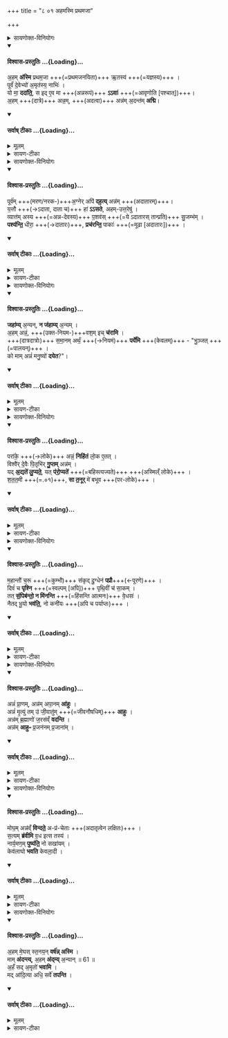 +++
title = "८ ०१ अहमस्मि प्रथमजा"

+++

<details><summary>सायणोक्त-विनियोगः</summary>

1सप्तमे सौर्यादिपशूनां सूक्तान्यभिहितानि । अष्टमे वेहदादिपशूनां सूक्तान्युच्यन्ते । ते च पशवः शाखान्तरे समाम्नाताः । तन्न सूत्रकारणोदाहृतम् - 'सान्नाय्ये वेहतभालभेत' इत्यस्य पशोः सूक्ते वपायाः पुरोनुवाक्यामाह - बह्वृचा आरण्यकाण्डे त्रिविधमन्नमामनन्ति - 'त्रेधा विहितं वा इदमन्नमशनं पानं खादः' इति । तस्याशनादेस्त्रिविधस्यान्नस्याभिमानिनी या देवता तदीयानि वचनान्यस्मिन्सूक्ते प्रतिपाद्यन्ते ।
</details>
<div class="js_include" newlevelforh1="4" title="विश्वास-प्रस्तुतिः" unfilled url="/vedAH_yajuH/taittirIyam/sArasvata-vibhAgaH/brAhmaNam/Rk/vishvAsa-prastutiH/2/8_kAmya-pashavaH/8_01-08_ahamasmi_prathamajA/02_aham_asmi.md">
<details open><summary><h4>विश्वास-प्रस्तुतिः ...{Loading}...</h4></summary>

अ॒हम् **अ॑स्मि** प्रथम॒जा +++(=प्रथमजनयिता)+++ ऋ॒तस्य॑ +++(=यज्ञस्य)+++ ।  
पूर्वं॑ दे॒वेभ्यो॑ अ॒मृत॑स्य॒ नाभिः॑ ।  
यो मा॒ **ददा॑ति॒**, स इद् ए॒व मा +++(अन्नरूपं)+++ **ऽऽवाः॑** +++(=आवृणोति [पश्चात्])+++।  
अ॒हम् +++(दात्रे)+++ अन्न॒म्, +++(अदत्वा)+++ अन्न॑म् अ॒दन्त॑म् **अद्मि**।
</details>
</div>
<div class="js_include" newlevelforh1="4" title="सर्वाष् टीकाः" unfilled url="/vedAH_yajuH/taittirIyam/sArasvata-vibhAgaH/brAhmaNam/Rk/sarvASh_TIkAH/2/8_kAmya-pashavaH/8_01-08_ahamasmi_prathamajA/02_aham_asmi.md">
<details open><summary><h4>सर्वाष् टीकाः ...{Loading}...</h4></summary>
<details><summary>मूलम्</summary>

अ॒हम॑स्मि प्रथम॒जा ऋ॒तस्य॑ ।  
पूर्व॑न्दे॒वेभ्यो॑ अ॒मृत॑स्य॒ नाभिः॑ ।  
यो मा॒ ददा॑ति॒ स इदे॒वमावाः॑ ।  
अ॒हमन्न॒मन्न॑न॒दन्त॑मद्मि ।
</details>

<details><summary>सायण-टीका</summary>

अहं अन्नस्वामी देवः ऋतस्य यज्ञस्य प्रथमजाः प्रथमं जनयिताऽस्मि । यज्ञस्य हविर्जन्यत्वाद्धविषोऽन्न रूपत्वात् ।

तादृशोऽहमन्नस्वामी पूर्वं पुरा देवभ्यः देवार्थं अमृतस्य नाभिः बन्धकोऽस्मि । नह्यति बघ्नात्यमृतमिति नाभिः । देवा ह्यमृतमुपजीवन्ति । अमृतं चान्नविशेषः, तस्मादहमेवामृतस्य संपादकः ।

यः श्रद्धालुः पुमान् मा मामन्नरूपं ददाति ब्राह्मणादिभ्यः प्रयच्छति स हदेव स दाता स्वयमेव मा मामन्नदेवं **आवाः** आवृणोति स्वीकरोतीत्यर्थः । द्वौ हि लोके पुरुषौ दाता चादाता च । तत्राऽद्यः कालान्तरे भोक्तुं मां संगृह्णाति । यावद् अन्नम् इदानीं दीयते तावदेव कालान्तरे शतधा सहस्रधा वर्धते । तस्माद् दातैव मां संगृह्णाति ।

यस् त्व् अन्तिमो माम् अदत्त्वा स्वयम् एवात्ति  
अहम् एवान्नम् अद्मीत्य् अभिमन्यते  
तम् अन्नम् अदत्ताभिमानिनम् अन्न-देवो ऽहम् **अद्मि**  
तं विनाशयामि ।  
अदातुः कालान्तरेऽन्नाभावात् ॥
</details>
</details>
</div>
<details><summary>सायणोक्त-विनियोगः</summary>

2अथ वपाया याज्यामाह -
</details>
<div class="js_include" newlevelforh1="4" title="विश्वास-प्रस्तुतिः" unfilled url="/vedAH_yajuH/taittirIyam/sArasvata-vibhAgaH/brAhmaNam/Rk/vishvAsa-prastutiH/2/8_kAmya-pashavaH/8_01-08_ahamasmi_prathamajA/06_pUrvam_agner.md">
<details open><summary><h4>विश्वास-प्रस्तुतिः ...{Loading}...</h4></summary>

पूर्व॑म्  +++(मरण/नरक-)+++अ॒ग्नेर् अपि॑ **दह॒त्य्** अन्न॑म् +++(अदातारम्)+++।  
य॒त्तौ +++(→ऽदाता, दाता च)+++ हा॑ **ऽऽसते**, अहम्-उत्त॒रेषु॑ ।  
व्यात्त॑म् अस्य +++(=अन्न-देवस्य)+++  प॒शव॑स् +++(=ये ऽदातारस् तान्प्रति)+++ सु॒जम्भ॑म् ।  
**पश्य॑न्ति॒** धीरा॒ +++(→दातारः)+++, **प्रच॑रन्ति॒** पाकाः॑  +++(=मूढा [अदातारः])+++ ।
</details>
</div>
<div class="js_include" newlevelforh1="4" title="सर्वाष् टीकाः" unfilled url="/vedAH_yajuH/taittirIyam/sArasvata-vibhAgaH/brAhmaNam/Rk/sarvASh_TIkAH/2/8_kAmya-pashavaH/8_01-08_ahamasmi_prathamajA/06_pUrvam_agner.md">
<details open><summary><h4>सर्वाष् टीकाः ...{Loading}...</h4></summary>
<details><summary>मूलम्</summary>

पूर्व॑म॒ग्नेरपि॑ दह॒त्यन्न॑म् ।  
य॒त्तौ हा॑साते अहमुत्त॒रेषु॑ ।  
व्यात्त॑मस्य प॒शव॑स्सु॒जम्भ॑म् ।  
पश्य॑न्ति॒ धीरा॒ᳶ प्रच॑रन्ति॒ पाकाः॑ ।
</details>

<details><summary>सायण-टीका</summary>

यद् इदम् अन्नम् **अग्नेर् अपि पूर्वम्**  
अदातृभिर् भुज्यते  
तद् इदम् अन्नं तं भोक्तारं **दहति** ।

अथ भुक्तम् अन्नम् उदराग्निर्  
दिन-मात्रेण **दहति** पाचयति ।  

आदाता तु भोक्ता भुज्यमानेनान्नेन तदानीम् एव दह्यते  
नरकहेतोः प्रत्यवायस्य तदैवोत्पन्नत्वात् ।  
अत एवाहुः - 'अदाता विषमश्नुते' इति ।  

**यत्तौ हा** प्रयत्नवन्ताव् एव **आसाते** दाता चादाता चेत्युभौ तिष्ठतः । दाता हि दानार्थं प्रयत्नं करोति, इतरस्तु भोजनार्थम् । तयोर्मध्ये ये पुरुषा दातुः पक्षे वर्तन्ते त एवोत्तराः श्रेष्ठाः ।  
**तेषूत्तरेषु** दातृषु कालान्तरेष्व् **अहम्** अक्षीणो वसामि ।  

ये **पशवो** मूढा अदातारः तान्प्रति अस्य अन्नदेवस्य मुखं व्यात्तं विवृत्तं **सुजम्भं** तीक्ष्णदन्तोपेतं वर्तते खादयाम्य् अदातॄनिति सर्वदोद्युङ्क्त इत्यर्थः । एतमन्नदेवस्याभिप्रायं दातारो **धीराः** बुद्धिमन्तः पश्यन्ति जानन्ति । अत एवाददतः **पाकाः** बाला मूढाः **प्रचरन्ति** प्रकर्षेण भक्षयन्त्येव न तु किंचिदपि ददति ॥
</details>
</details>
</div>
<details><summary>सायणोक्त-विनियोगः</summary>

3अथ पुरोडाशस्य पुरोनुवाक्यामाह - अन्नदेवोऽहमन्नमदातारं जहामि परित्यजामि ।
</details>
<div class="js_include" newlevelforh1="4" title="विश्वास-प्रस्तुतिः" unfilled url="/vedAH_yajuH/taittirIyam/sArasvata-vibhAgaH/brAhmaNam/Rk/vishvAsa-prastutiH/2/8_kAmya-pashavaH/8_01-08_ahamasmi_prathamajA/10_jahAmy_anyan.md">
<details open><summary><h4>विश्वास-प्रस्तुतिः ...{Loading}...</h4></summary>

**जहा॑म्य्** अ॒न्यन्, **न ज॑हाम्य्** अ॒न्यम् ।  
अ॒हम् अन्नं॒, +++(उक्त-नियम-)+++वश॒म् इच् **च॑रामि** ।  
+++(दात्रदात्रोः)+++ स॒मा॒नम् अर्थं॒ +++(→नियमं)+++ **पर्ये॑मि** +++(केवलम्)+++ - "भु॒ञ्जत् +++(=पालयन्)+++ ।  
को माम् अन्नं॑ मनु॒ष्यो॑ **दयेत**?"।
</details>
</div>
<div class="js_include" newlevelforh1="4" title="सर्वाष् टीकाः" unfilled url="/vedAH_yajuH/taittirIyam/sArasvata-vibhAgaH/brAhmaNam/Rk/sarvASh_TIkAH/2/8_kAmya-pashavaH/8_01-08_ahamasmi_prathamajA/10_jahAmy_anyan.md">
<details open><summary><h4>सर्वाष् टीकाः ...{Loading}...</h4></summary>
<details><summary>मूलम्</summary>

जहा॑म्य् अ॒न्यन् न ज॑हाम्य॒न्यम् ।  
अ॒हमन्न॒व्ँ वश॒म् इच् च॑रामि ॥ 59 ॥  
स॒मा॒नम् अर्थ॒म् पर्ये॑मि भु॒ञ्जत् ।  
को माम् अन्न॑म् मनु॒ष्यो॑ दयेत ।
</details>

<details><summary>सायण-टीका</summary>

अन्यं तु दातारं न जहामि । **अहमन्नं** अन्नदेवरूपोऽहं **वशम् इत्** स्ववशमेव यथा भवति तथा **चरामि** ।  
अदातुः परित्यागो दातृस्वीकारश्चेत्य् एतत् स्ववशत्वम् ।  
यः पुमान् भोगदानयोः **समानः** सन् धनमर्थयते तं **समानं** अर्थयितारं **भुञ्जन्** पालयन्नहं **पर्येमि** परितः प्राप्नोमि ।  
यातु भोगमात्रलम्पटस्तं न पालयामि नापि तं पर्येमीत्यभिप्रायः ।  
एवम् अदातृ-परित्यागेन दातृ-पक्षपातेन च वर्तमानं मां **को** मनुष्यो **दयेत** रक्षेन् निवारयेत् ।  
न कोपि मां निवारयितुं शक्त इत्यथः ॥
</details>
</details>
</div>
<details><summary>सायणोक्त-विनियोगः</summary>

4अस्य पुरोडाशस्य याज्यामाह -
</details>
<div class="js_include" newlevelforh1="4" title="विश्वास-प्रस्तुतिः" unfilled url="/vedAH_yajuH/taittirIyam/sArasvata-vibhAgaH/brAhmaNam/Rk/vishvAsa-prastutiH/2/8_kAmya-pashavaH/8_01-08_ahamasmi_prathamajA/14_parAke_annam.md">
<details open><summary><h4>विश्वास-प्रस्तुतिः ...{Loading}...</h4></summary>

परा॑के॒ +++(→लोके)+++ अन्नं॒ **निहि॑तं** लो॒क ए॒तत् ।  
विश्वै॑र् दे॒वैः पि॒तृभि॑र् **गु॒प्तम्** अन्न॑म् ।  
यद् **अ॒द्यते॑ लु॒प्यते॒**, यत् **प॑रो॒प्यते॑** +++(=बहिस्त्यज्यते)+++ +++(अस्मिल्ँ लोके)+++ ।  
श॒त॒त॒मी +++(=.०१)+++, **सा त॒नूर्** मे॑ बभूव +++(पर-लोके)+++ ।
</details>
</div>
<div class="js_include" newlevelforh1="4" title="सर्वाष् टीकाः" unfilled url="/vedAH_yajuH/taittirIyam/sArasvata-vibhAgaH/brAhmaNam/Rk/sarvASh_TIkAH/2/8_kAmya-pashavaH/8_01-08_ahamasmi_prathamajA/14_parAke_annam.md">
<details open><summary><h4>सर्वाष् टीकाः ...{Loading}...</h4></summary>
<details><summary>मूलम्</summary>

परा॑के॒ अन्न॒न्निहि॑तल्ँ लो॒क ए॒तत् ।  
विश्वै॑र्दे॒वैᳶ पि॒तृभि॑र्गु॒प्तमन्न॑म् ।  
यद॒द्यते॑ लु॒प्यते॒ यत्प॑रो॒प्यते॑ ।  
श॒त॒त॒मी सा त॒नूर्मे॑ बभूव ।
</details>

<details><summary>सायण-टीका</summary>

प्रूर्वस्मिन् मन्त्रे वशम् इच्चरामि मां को दयेतेति यत् स्वातन्त्र्यम् उक्तं  
तदुपपादयितुं स्वमाहात्म्यमत्र वर्ण्यते ।  
द्विविधो ह्यन्नस्य व्यवहारः पारलौकिक ऐहिकश्चेति ।  
तत्र **पराके** परलोके दूरस्थे पित्रादिलोके एतद् अन्नं निहितम् । दाता हि देवलोके पितृलोके वा ममेदं भूयादित्यभिप्रेत्यैव ब्राह्मणेभ्यो ददाति । अतो दत्तमन्नं दूरस्थे लोके निहितं भवति । तच्चान्नं तत्तल्लोके विश्वैः सर्वैः देवैः पितृभिश्च स्वार्थं गुप्तं रक्षितं भवति । यदग्नौ हुतं यच्च ब्राह्मणेभ्यो दत्तं तदेवोपजीव्य देवाः पितरश्च वर्तन्ते । एवं पारलौकिकोऽन्नव्यवहार उक्तः । ऐहिकोऽपि व्यवहार उच्यते - यदन्नमद्यते प्राणिभिर्भक्ष्यते, यच्च विदग्धं सत् भाण्डे अपि भवति पर्युषितत्वेन वा पूतीभवति तादृशं लुप्यते नष्टं भवति । यच्च परोप्यते स्वकीयैश्वर्यप्रकटनाय बहिः परित्यज्यते सा सर्वाप्यैहिकामुष्मिकान्नरूपा मे अन्नस्वामिनो देवस्य शततमी शतसंख्यापूरणी तनूः । स च सर्वोऽपि लेश एवेत्यर्थः । ईदृशं मदीयं माहात्म्यम् ॥
</details>
</details>
</div>
<details><summary>सायणोक्त-विनियोगः</summary>

5अथ हविषः पुरोनुवाक्यामाह -
</details>
<div class="js_include" newlevelforh1="4" title="विश्वास-प्रस्तुतिः" unfilled url="/vedAH_yajuH/taittirIyam/sArasvata-vibhAgaH/brAhmaNam/Rk/vishvAsa-prastutiH/2/8_kAmya-pashavaH/8_01-08_ahamasmi_prathamajA/18_mahAntau_charU.md">
<details open><summary><h4>विश्वास-प्रस्तुतिः ...{Loading}...</h4></summary>

म॒हान्तौ॑ च॒रू +++(=कुम्भौ)+++ स॑कृद् दु॒ग्धेन॑ **पप्रौ**+++(←पूरणे)+++ ।  
दिवं॑ च **पृश्नि** +++(=स्वल्पम् [अपि])+++ पृथि॒वीं च॑ सा॒कम् ।  
तत् **सं॒पिब॑न्तो॒ न मि॑नन्ति** +++(=हिंसन्ति आत्मनः)+++ वे॒धसः॑ ।  
नैतद् भू॒यो **भव॑ति॒**, नो कनी॑यः +++(अपि च पर्याप्तः)+++ ।
</details>
</div>
<div class="js_include" newlevelforh1="4" title="सर्वाष् टीकाः" unfilled url="/vedAH_yajuH/taittirIyam/sArasvata-vibhAgaH/brAhmaNam/Rk/sarvASh_TIkAH/2/8_kAmya-pashavaH/8_01-08_ahamasmi_prathamajA/18_mahAntau_charU.md">
<details open><summary><h4>सर्वाष् टीकाः ...{Loading}...</h4></summary>
<details><summary>मूलम्</summary>

म॒हान्तौ॑ च॒रू स॑कृद्दु॒ग्धेन॑ पप्रौ ।   
दिव॑ञ्च॒ पृश्ञि॑ पृथि॒वीञ्च॑ सा॒कम् ।  
तत्स॒म्पिब॑न्तो॒ न मि॑नन्ति वे॒धसः॑ ।   
नैतद्भूयो॒ भव॑ति॒ नो कनी॑यः ॥ 60 ॥
</details>

<details><summary>सायण-टीका</summary>

पुनरपि माहात्म्यमेव प्रपञ्च्यते ।  
तत्रायं दृष्टान्तः -  
यथा लोके बहुक्षीर-प्रदाया गोः सकृद् दुग्धेन  
**महान्तौ चरू** प्रौढौ कुम्भौ पूरयति एवमत्रापि **पृश्नि** स्वल्पमपि दत्तमन्नं दिवं च पृथिवीं च साकं लोकद्वयमपि सह पूरयति । अग्नौ ब्राह्मणेषु वा दत्तमन्नं मन्त्रपूतं सत्सहस्रधा फलति । अत एवान्यत्राम्नायते - 'यावदेका देवता कामयते यावदेका तावदाहुतिः प्रथते' इति । तदन्नं संपिबन्तः सम्यग्भक्षयन्तः वेधसः बुद्धिमन्तः न मिनन्ति न हिंसन्ति स्वात्मानमन्नं वा न विनाशयन्ति । दानपूर्वकं भक्षणं सम्यग्भक्षणं तत्कुर्वन्तः पुरुषा अन्नं न हिंसन्ति, दत्तस्यान्नस्य च वर्धमानत्वात् । स्वात्मानमपि न हिंसन्ति, प्रवृद्धस्यान्नस्य च चिरभोक्तृत्वात् । अपि चैतद्गोजनार्थमन्नं न भूयो नापि कनीयः, भूयस्त्वे स्यादजीर्तिः कनीयस्त्वे नास्ति क्षुन्निवृत्तिः । एतदेवाभिप्रेत्य स्मर्यते - 'नात्यश्नतस्तु योगोऽस्ति न चैकान्तमनश्नतः' इति । एवं दानपुरस्सरं युक्तेन प्रमाणेन भुञ्जानान्पुरुषान् लोकद्वये पालयतीत्यर्थः ॥
</details>
</details>
</div>
<details><summary>सायणोक्त-विनियोगः</summary>

6अथ हविषो याज्यामाह -
</details>
<div class="js_include" newlevelforh1="4" title="विश्वास-प्रस्तुतिः" unfilled url="/vedAH_yajuH/taittirIyam/sArasvata-vibhAgaH/brAhmaNam/Rk/vishvAsa-prastutiH/2/8_kAmya-pashavaH/8_01-08_ahamasmi_prathamajA/22_annaM_prANam.md">
<details open><summary><h4>विश्वास-प्रस्तुतिः ...{Loading}...</h4></summary>

अन्नं॑ प्रा॒णम्, अन्न॑म् अपा॒नम् **आ॑हुः** ।  
अन्नं॑ मृ॒त्युं तम् उ॑ जी॒वातु॑म् +++(=जीवनौषधिम्)+++ **आहुः** ।  
अन्न॑म् ब्र॒ह्माणो॑ ज॒रस॑व्ँ **वदन्ति** ।  
अन्न॑म् **आहुᳶ** प्र॒जन॑नम् प्र॒जाना॑म् ।
</details>
</div>
<div class="js_include" newlevelforh1="4" title="सर्वाष् टीकाः" unfilled url="/vedAH_yajuH/taittirIyam/sArasvata-vibhAgaH/brAhmaNam/Rk/sarvASh_TIkAH/2/8_kAmya-pashavaH/8_01-08_ahamasmi_prathamajA/22_annaM_prANam.md">
<details open><summary><h4>सर्वाष् टीकाः ...{Loading}...</h4></summary>
<details><summary>मूलम्</summary>

अन्न॑म्प्रा॒णमन्न॑मपा॒नमा॑हुः ।  
अन्न॑म्मृ॒त्युन्तमु॑ जी॒वातु॑माहुः ।  
अन्न॑म्ब्र॒ह्माणो॑ ज॒रस॑व्ँवदन्ति ।  
अन्न॑माहुᳶ प्र॒जन॑नम्प्र॒जाना॑म् ।
</details>

<details><summary>सायण-टीका</summary>

सर्वव्यवहारकारणत्वादस्यान्नस्य माहात्म्यमविवादम् । तत्कथमिति तदुच्यते - योयं प्राणवायुरूर्ध्वं संचरति यश्चापानवायुरधः संचरति तावुभावन्नजन्यबलादेव संचरतः । अतस्तयोरन्नात्मकत्वमाहुः । रसवैषम्येण व्याधिद्वारा मारकत्वादन्नं मृत्युमाहुः । तमेवान्नदेवं जीवातुं जीवनौषधमाहुः । तच्च लोके प्रसिद्धम् । ब्रह्माणः आयुर्वेदशास्त्राभिज्ञा ब्राह्मणाः अन्नमेव जरसं वदन्ति जराहेतुमाहुः । केनचिदाहारविशेषण सहसा अतिपलितत्वप्राप्तिरित्यायुर्वेदप्रसिद्धिः । अन्नमेवेन्द्रियवृद्धिद्वारा प्रजानां प्रजननं उत्पादकमाहुः ॥
</details>
</details>
</div>
<details><summary>सायणोक्त-विनियोगः</summary>

7अथ हविष एव विकल्पितामन्यां पुरोनुवाक्यामाह -
</details>
<div class="js_include" newlevelforh1="4" title="विश्वास-प्रस्तुतिः" unfilled url="/vedAH_yajuH/taittirIyam/sArasvata-vibhAgaH/brAhmaNam/Rk/vishvAsa-prastutiH/2/8_kAmya-pashavaH/8_01-08_ahamasmi_prathamajA/26_mogham_annav.N.md">
<details open><summary><h4>विश्वास-प्रस्तुतिः ...{Loading}...</h4></summary>

मोघ॒म् अन्न॑व्ँ **विन्दते॒** अ-प्र॑-चेताः +++(अदातृत्वेन लक्षितः)+++ ।  
स॒त्यम् **ब्र॑वीमि** व॒ध इत्स तस्य॑ ।   
नार्य॒मण॒म् **पुष्य॑ति॒** नो सखा॑यम् ।   
केव॑लाघो **भवति** केवला॒दी ।
</details>
</div>
<div class="js_include" newlevelforh1="4" title="सर्वाष् टीकाः" unfilled url="/vedAH_yajuH/taittirIyam/sArasvata-vibhAgaH/brAhmaNam/Rk/sarvASh_TIkAH/2/8_kAmya-pashavaH/8_01-08_ahamasmi_prathamajA/26_mogham_annav.N.md">
<details open><summary><h4>सर्वाष् टीकाः ...{Loading}...</h4></summary>
<details><summary>मूलम्</summary>

मोघ॒मन्न॑व्ँविन्दते॒ अप्र॑चेताः ।  
स॒त्यम्ब्र॑वीमि व॒ध इत्स तस्य॑ ।   
नार्य॒मण॒म्पुष्य॑ति॒ नो सखा॑यम् ।   
केव॑लाघो भवति केवला॒दी ।
</details>

<details><summary>सायण-टीका</summary>

योऽयमदाता सोऽयं **अप्रचेताः** प्रकृष्टज्ञानरहितः मोघं व्यर्थमेव अन्नं **विन्दते** लभते । तदेतत्सत्यं ब्रवीमि न केवलं वैयर्थ्यं किंतु सः अयमदत्तोऽन्नपदार्थः तस्य दानरहितस्य पुरुषस्य वध इत् वध एव वधवद्बाधकमेवेत्यर्थः । तत्र वैयर्थ्यं तावत्स्पष्टीक्रियते - योऽयमदाता सोऽयमन्नेनार्यमादिकं देवं न पुष्यति अग्नावाहुत्यभावात् । सखायं अतिथ्यादिरूपं मनुष्यं न पुष्यति दानाभावात् । अतः परलोके अनुपयोगेन वैयर्थ्यम् । वधहेतुत्वं स्पष्टीक्रियते - केवलादी केवलं भुङ्क्ते न तु ददाति सोऽयं केवलाधो भवति पापमेव संपादयति न तु किञ्चिदपि पुण्यम् सोऽयं वध एव, नरकहेतुत्वात् ॥
</details>
</details>
</div>
<details><summary>सायणोक्त-विनियोगः</summary>

8अथ हविषो विकल्पिता याज्यामाह -
</details>
<div class="js_include" newlevelforh1="4" title="विश्वास-प्रस्तुतिः" unfilled url="/vedAH_yajuH/taittirIyam/sArasvata-vibhAgaH/brAhmaNam/Rk/vishvAsa-prastutiH/2/8_kAmya-pashavaH/8_01-08_ahamasmi_prathamajA/30_aham_meghas.md">
<details open><summary><h4>विश्वास-प्रस्तुतिः ...{Loading}...</h4></summary>

अ॒हम् मे॒घस् स्त॒नय॒न् **वर्ष॑न्न् अस्मि** ।  
माम् **अ॑दन्त्य्**, अ॒हम् **अ॑द्म्य्** अ॒न्यान् ॥ 61 ॥  
अ॒हँ सद् अ॒मृतो॑ **भवामि** ।  
मद् आ॑दि॒त्या अधि॒ सर्वे॑ **तपन्ति** ।
</details>
</div>
<div class="js_include" newlevelforh1="4" title="सर्वाष् टीकाः" unfilled url="/vedAH_yajuH/taittirIyam/sArasvata-vibhAgaH/brAhmaNam/Rk/sarvASh_TIkAH/2/8_kAmya-pashavaH/8_01-08_ahamasmi_prathamajA/30_aham_meghas.md">
<details open><summary><h4>सर्वाष् टीकाः ...{Loading}...</h4></summary>
<details><summary>मूलम्</summary>

अ॒हम्मे॒घस्स्त॒नय॒न्वर्ष॑न्नस्मि ।  
माम॑दन्त्य॒हम॑द्म्य॒न्यान् ॥ 61 ॥  
अ॒हँ सद॒मृतो॑ भवामि ।  
मदा॑दि॒त्या अधि॒ सर्वे॑ तपन्ति ।
</details>

<details><summary>सायण-टीका</summary>

योऽयं मेघः स्तनयन् गर्जन् वर्षश्च वर्तते सोऽयं मेधोऽपि अहमन्नदेवः अस्मि । अग्नौ हुतस्यान्नस्य मेघरूपेण परिणतत्वात् । अत एव स्मर्यते - 'अग्नौ प्रास्ताऽऽहुतिस्सम्यगादित्यमुपतिष्ठते । आदित्याज्जायते वृष्टिः' इति । दातारो ये सन्ति ते मामदन्ति सुखेन भक्षयन्ति । अन्यांस्तु दानरहितानहमेवाद्मि विनाशयामि । अहमेव दातॄणां पथ्यं सत् अमृतो भवामि अमरणहेतुर्भवामि देवत्वं प्रापयामीत्यर्थः । सर्वेऽप्यादित्या मत् अन्ननिमित्तत्वादधिकत्वेन तपन्ति । अन्नाभावे ते स्वयमेव न जीवेयुः कुतस्तपेयुरित्यर्थः ॥
</details>
</details>
</div>
